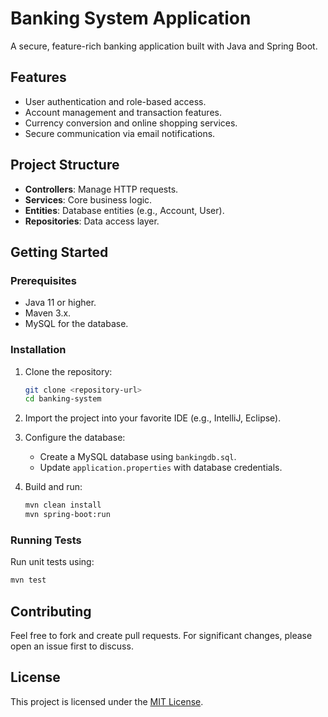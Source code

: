 
# Banking System Application  

A secure, feature-rich banking application built with Java and Spring Boot.  

## Features
- User authentication and role-based access.
- Account management and transaction features.
- Currency conversion and online shopping services.
- Secure communication via email notifications.

## Project Structure
- **Controllers**: Manage HTTP requests.
- **Services**: Core business logic.
- **Entities**: Database entities (e.g., Account, User).
- **Repositories**: Data access layer.

## Getting Started
### Prerequisites
- Java 11 or higher.
- Maven 3.x.
- MySQL for the database.

### Installation
1. Clone the repository:
   ```bash
   git clone <repository-url>
   cd banking-system
   ```
2. Import the project into your favorite IDE (e.g., IntelliJ, Eclipse).
3. Configure the database:
   - Create a MySQL database using `bankingdb.sql`.
   - Update `application.properties` with database credentials.

4. Build and run:
   ```bash
   mvn clean install
   mvn spring-boot:run
   ```

### Running Tests
Run unit tests using:
```bash
mvn test
```

## Contributing
Feel free to fork and create pull requests. For significant changes, please open an issue first to discuss.

## License
This project is licensed under the [MIT License](LICENSE).
